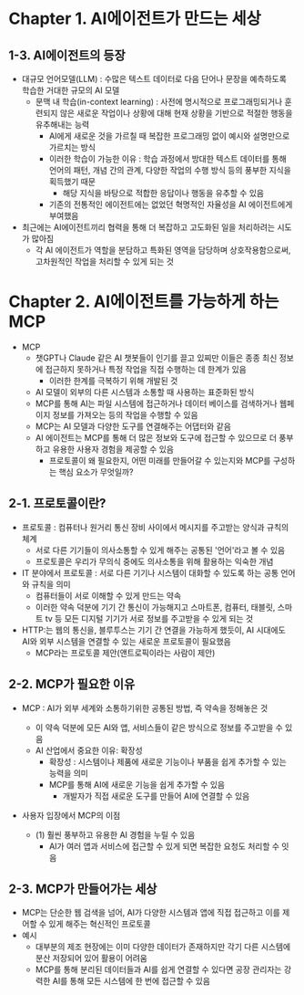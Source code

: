 # Chapter 1. AI에이전트가 만드는 세상
## 1-3. AI에이전트의 등장
- 대규모 언어모델(LLM) : 수많은 텍스트 데이터로 다음 단어나 문장을 예측하도록 학습한 거대한 규모의 AI 모델
  - 문맥 내 학습(in-context learning) : 사전에 명시적으로 프로그래밍되거나 훈련되지 않은 새로운 작업이나 상황에 대해 현재 상황을 기반으로 적절한 행동을 유추해내는 능력
    - AI에게 새로운 것을 가르칠 때 복잡한 프로그래밍 없이 예시와 설명만으로 가르치는 방식
    - 이러한 학습이 가능한 이유 : 학습 과정에서 방대한 텍스트 데이터를 통해 언어의 패턴, 개념 간의 관계, 다양한 작업의 수행 방식 등의 풍부한 지식을 획득했기 때문
      - 해당 지식을 바탕으로 적합한 응답이나 행동을 유추할 수 있음
    - 기존의 전통적인 에이전트에는 없었던 혁명적인 자율성을 AI 에이전트에게 부여했음
- 최근에는 AI에이전트끼리 협력을 통해 더 복잡하고 고도화된 일을 처리하려는 시도가 많아짐
  - 각 AI 에이전트가 역할을 분담하고 특화된 영역을 담당하며 상호작용함으로써, 고차원적인 작업을 처리할 수 있게 되는 것
 
# Chapter 2. AI에이전트를 가능하게 하는 MCP
- MCP
  - 챗GPT나 Claude 같은 AI 챗봇들이 인기를 끌고 있찌만 이들은 종종 최신 정보에 접근하지 못하거나 특정 작업을 직접 수행하는 데 한계가 있음
    - 이러한 한계를 극복하기 위해 개발된 것
  - AI 모델이 외부의 다른 시스템과 소통할 때 사용하는 표준화된 방식
  - MCP를 통해 AI는 파일 시스템에 접근하거나 데이터 베이스를 검색하거나 웹페이지 정보를 가져오는 등의 작업을 수행할 수 있음
  - MCP는 AI 모델과 다양한 도구를 연결해주는 어댑터와 같음
  - AI 에이전트는 MCP를 통해 더 많은 정보와 도구에 접근할 수 있으므로 더 풍부하고 유용한 사용자 경험을 제공할 수 있음
    - 프로토콜이 왜 필요한지, 어떤 미래를 만들어갈 수 있는지와 MCP를 구성하는 핵심 요소가 무엇일까?
   
## 2-1. 프로토콜이란?
- 프로토콜 : 컴퓨터나 원거리 통신 장비 사이에서 메시지를 주고받는 양식과 규칙의 체계
  - 서로 다른 기기들이 의사소통할 수 있게 해주는 공통된 '언어'라고 볼 수 있음
  - 프로토콜은 우리가 무의식 중에도 의사소통을 위해 활용하는 익숙한 개념
- IT 분야에서 프로토콜 : 서로 다른 기기나 시스템이 대화할 수 있도록 하는 공통 언어와 규칙을 의미
  - 컴퓨터들이 서로 이해할 수 있게 만드는 약속
  - 이러한 약속 덕분에 기기 간 통신이 가능해지고 스마트폰, 컴퓨터, 태블릿, 스마트 tv 등 모든 디지털 기기가 서로 정보를 주고받을 수 있게 되는 것
- HTTP:는 웹의 통신을, 블루투스는 기기 간 연결을 가능하게 했듯이, AI 시대에도 AI와 외부 시스템을 연결할 수 있는 새로운 프로토콜이 필요했음
  - MCP라는 프로토콜 제안(앤트로픽이라는 사람이 제안)

## 2-2. MCP가 필요한 이유
- MCP : AI가 외부 세계와 소통하기위한 공통된 방법, 즉 약속을 정해놓은 것
  - 이 약속 덕분에 모든 AI와 앱, 서비스들이 같은 방식으로 정보를 주고받을 수 있음
  - AI 산업에서 중요한 이유: 확장성
    - 확장성 : 시스템이나 제품에 새로운 기능이나 부품을 쉽게 추가할 수 있는 능력을 의미
    - MCP를 통해 AI에 새로운 기능을 쉽게 추가할 수 있음
      - 개발자가 직접 새로운 도구를 만들어 AI에 연결할 수 있음

- 사용자 입장에서 MCP의 이점
  - (1) 훨씬 풍부하고 유용한 AI 경험을 누릴 수 있음
    - AI가 여러 앱과 서비스에 접근할 수 있게 되면 복잡한 요청도 처리할 수 잇음

## 2-3. MCP가 만들어가는 세상
- MCP는 단순한 웹 검색을 넘어, AI가 다양한 시스템과 앱에 직접 접근하고 이를 제어할 수 있게 해주는 혁신적인 프로토콜
- 예시
  - 대부분의 제조 현장에는 이미 다양한 데이터가 존재하지만 각기 다른 시스템에 분산 저장되어 있어 활용이 어려움
  - MCP를 통해 분리된 데이터들과 AI를 쉽게 연결할 수 있다면 공장 관리자는 강력한 AI를 통해 모든 시스템에 한 번에 접근할 수 있음
